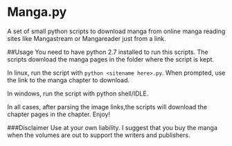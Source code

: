 Manga.py
========

A set of small python scripts to download manga from online manga reading sites like Mangastream or Mangareader just from a link.

##Usage
You need to have python 2.7 installed to run this scripts. The scripts download the manga pages in the folder where the script is kept.

In linux, run the script with `python <sitename here>.py`. When prompted, use the link to the manga chapter to download.

In windows, run the script with python shell/IDLE.

In all cases, after parsing the image links,the scripts will download the chapter pages in the chapter. Enjoy!

###Disclaimer
Use at your own liability. I suggest that you buy the manga when the volumes are out to support the writers and publishers.
